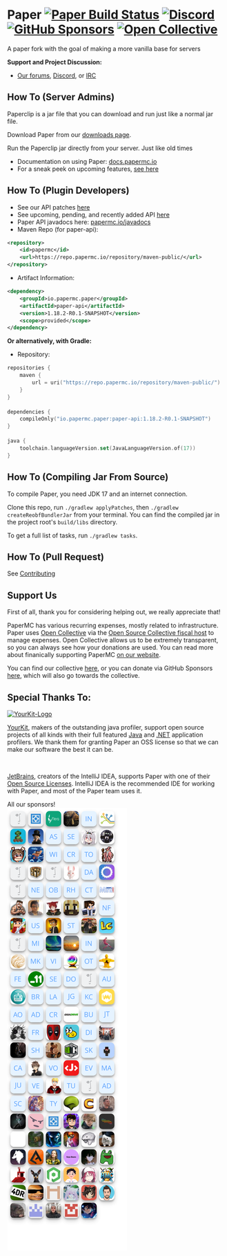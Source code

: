 Paper [![Paper Build Status](https://img.shields.io/github/workflow/status/PaperMC/Paper/Build%20Paper/master)](https://github.com/PaperMC/Paper/actions)
[![Discord](https://img.shields.io/discord/289587909051416579.svg?label=&logo=discord&logoColor=ffffff&color=7389D8&labelColor=6A7EC2)](https://discord.gg/papermc)
[![GitHub Sponsors](https://img.shields.io/github/sponsors/papermc?label=GitHub%20Sponsors)](https://github.com/sponsors/PaperMC)
[![Open Collective](https://img.shields.io/opencollective/all/papermc?label=OpenCollective%20Sponsors)](https://opencollective.com/papermc)
===========

A paper fork with the goal of making a more vanilla base for servers

**Support and Project Discussion:**
 - [Our forums](https://forums.papermc.io/), [Discord](https://discord.gg/papermc), or [IRC](https://webchat.esper.net/?channels=paper)

How To (Server Admins)
------
Paperclip is a jar file that you can download and run just like a normal jar file.

Download Paper from our [downloads page](https://papermc.io/downloads).

Run the Paperclip jar directly from your server. Just like old times

  * Documentation on using Paper: [docs.papermc.io](https://docs.papermc.io)
  * For a sneak peek on upcoming features, [see here](https://github.com/PaperMC/Paper/projects)

How To (Plugin Developers)
------
 * See our API patches [here](patches/api)
 * See upcoming, pending, and recently added API [here](https://github.com/PaperMC/Paper/projects/6)
 * Paper API javadocs here: [papermc.io/javadocs](https://papermc.io/javadocs/)
 * Maven Repo (for paper-api):
```xml
<repository>
    <id>papermc</id>
    <url>https://repo.papermc.io/repository/maven-public/</url>
</repository>
```
 * Artifact Information:
```xml
<dependency>
    <groupId>io.papermc.paper</groupId>
    <artifactId>paper-api</artifactId>
    <version>1.18.2-R0.1-SNAPSHOT</version>
    <scope>provided</scope>
</dependency>
 ```

**Or alternatively, with Gradle:**

 * Repository:
```kotlin
repositories {
    maven {
        url = uri("https://repo.papermc.io/repository/maven-public/")
    }
}

dependencies {
    compileOnly("io.papermc.paper:paper-api:1.18.2-R0.1-SNAPSHOT")
}

java {
    toolchain.languageVersion.set(JavaLanguageVersion.of(17))
}
```

How To (Compiling Jar From Source)
------
To compile Paper, you need JDK 17 and an internet connection.

Clone this repo, run `./gradlew applyPatches`, then `./gradlew createReobfBundlerJar` from your terminal. You can find the compiled jar in the project root's `build/libs` directory.

To get a full list of tasks, run `./gradlew tasks`.

How To (Pull Request)
------
See [Contributing](CONTRIBUTING.md)

Support Us
------
First of all, thank you for considering helping out, we really appreciate that!  

PaperMC has various recurring expenses, mostly related to infrastructure. Paper uses [Open Collective](https://opencollective.com/) via the [Open Source Collective fiscal host](https://opencollective.com/opensource) to manage expenses. Open Collective allows us to be extremely transparent, so you can always see how your donations are used. You can read more about finanically supporting PaperMC [on our website](https://papermc.io/sponsors).  

You can find our collective [here](https://opencollective.com/papermc), or you can donate via GitHub Sponsors [here](https://github.com/sponsors/PaperMC), which will also go towards the collective.

Special Thanks To:
-------------

[![YourKit-Logo](https://www.yourkit.com/images/yklogo.png)](https://www.yourkit.com/)

[YourKit](https://www.yourkit.com/), makers of the outstanding java profiler, support open source projects of all kinds with their full featured [Java](https://www.yourkit.com/java/profiler) and [.NET](https://www.yourkit.com/.net/profiler) application profilers. We thank them for granting Paper an OSS license so that we can make our software the best it can be.

[<img src="https://user-images.githubusercontent.com/21148213/121807008-8ffc6700-cc52-11eb-96a7-2f6f260f8fda.png" alt="" width="150">](https://www.jetbrains.com)

[JetBrains](https://www.jetbrains.com/), creators of the IntelliJ IDEA, supports Paper with one of their [Open Source Licenses](https://www.jetbrains.com/opensource/). IntelliJ IDEA is the recommended IDE for working with Paper, and most of the Paper team uses it.

All our sponsors!  
[![Sponsor Image](https://raw.githubusercontent.com/PaperMC/papermc.io/data/sponsors.png)](https://papermc.io/sponsors)
